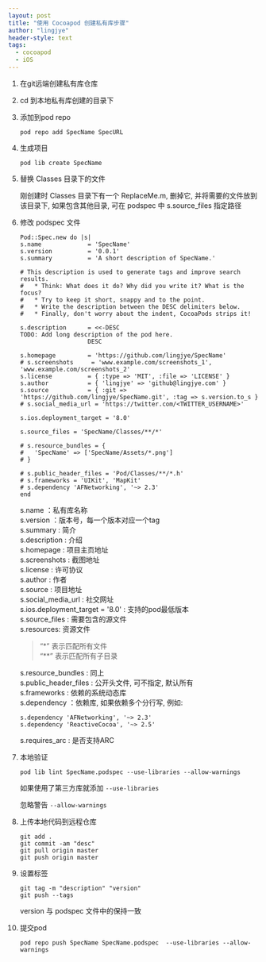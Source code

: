 ```yaml
---
layout: post
title: "使用 Cocoapod 创建私有库步骤"
author: "lingjye"
header-style: text
tags:
  - cocoapod
  - iOS
---
```


1. 在git远端创建私有库仓库

2. cd 到本地私有库创建的目录下

3. 添加到pod repo
	
	```pod repo add SpecName SpecURL```

4. 生成项目 

	```
	pod lib create SpecName
	```
	
5. 替换 Classes 目录下的文件

	刚创建时 Classes 目录下有一个 ReplaceMe.m, 删掉它, 并将需要的文件放到该目录下, 如果包含其他目录, 可在 podspec 中 s.source_files 指定路径
	
6. 修改 podspec 文件 

	```
	Pod::Spec.new do |s|
	s.name             = 'SpecName'
	s.version          = '0.0.1'
	s.summary          = 'A short description of SpecName.'
	
	# This description is used to generate tags and improve search results.
	#   * Think: What does it do? Why did you write it? What is the focus?
	#   * Try to keep it short, snappy and to the point.
	#   * Write the description between the DESC delimiters below.
	#   * Finally, don't worry about the indent, CocoaPods strips it!
	
	s.description      = <<-DESC
	TODO: Add long description of the pod here.
	                   DESC
	
	s.homepage         = 'https://github.com/lingjye/SpecName'
	# s.screenshots     = 'www.example.com/screenshots_1', 'www.example.com/screenshots_2'
	s.license          = { :type => 'MIT', :file => 'LICENSE' }
	s.author           = { 'lingjye' => 'github@lingjye.com' }
	s.source           = { :git => 'https://github.com/lingjye/SpecName.git', :tag => s.version.to_s }
	# s.social_media_url = 'https://twitter.com/<TWITTER_USERNAME>'
	
	s.ios.deployment_target = '8.0'
	
	s.source_files = 'SpecName/Classes/**/*'
	  
	# s.resource_bundles = {
	#   'SpecName' => ['SpecName/Assets/*.png']
	# }
	
	# s.public_header_files = 'Pod/Classes/**/*.h'
	# s.frameworks = 'UIKit', 'MapKit'
	# s.dependency 'AFNetworking', '~> 2.3'
	end
	```
	
	s.name ：私有库名称<br/>
	s.version ：版本号，每一个版本对应一个tag<br/>
	s.summary : 简介<br/>
	s.description : 介绍<br/>
	s.homepage : 项目主页地址<br/>
	s.screenshots : 截图地址<br/>
	s.license : 许可协议<br/>
	s.author : 作者<br/>
	s.source : 项目地址<br/>
	s.social_media_url : 社交网址<br/>
	s.ios.deployment_target = '8.0' : 支持的pod最低版本<br/>
	s.source_files : 需要包含的源文件<br/>
	s.resources: 资源文件<br/>
	> “\*” 表示匹配所有文件<br/>
	> “**” 表示匹配所有子目录
	
	s.resource_bundles : 同上<br/>
	s.public_header_files : 公开头文件, 可不指定, 默认所有<br/>
	s.frameworks : 依赖的系统动态库<br/>
	s.dependency ：依赖库, 如果依赖多个分行写, 例如:<br/>
	
	```
	s.dependency 'AFNetworking', '~> 2.3'
	s.dependency 'ReactiveCocoa', '~> 2.5'
	``` 
	
	s.requires_arc : 是否支持ARC
	

7. 本地验证

	```
	pod lib lint SpecName.podspec --use-libraries --allow-warnings
	```
	
	如果使用了第三方库就添加 `--use-libraries`
	
	忽略警告 `--allow-warnings`

8. 上传本地代码到远程仓库

	```
	git add .
	git commit -am "desc" 
	git pull origin master
	git push origin master
	```

9. 设置标签

	```
	git tag -m "description" "version"
	git push --tags 
	```	
	version 与 podspec 文件中的保持一致


10. 提交pod

	```
	pod repo push SpecName SpecName.podspec  --use-libraries --allow-warnings
	```
	

	
	

